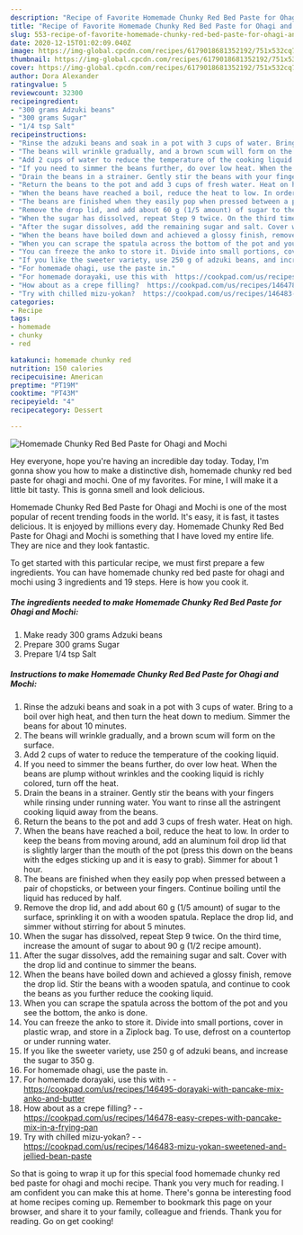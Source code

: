 ```yaml
---
description: "Recipe of Favorite Homemade Chunky Red Bed Paste for Ohagi and Mochi"
title: "Recipe of Favorite Homemade Chunky Red Bed Paste for Ohagi and Mochi"
slug: 553-recipe-of-favorite-homemade-chunky-red-bed-paste-for-ohagi-and-mochi
date: 2020-12-15T01:02:09.040Z
image: https://img-global.cpcdn.com/recipes/6179018681352192/751x532cq70/homemade-chunky-red-bed-paste-for-ohagi-and-mochi-recipe-main-photo.jpg
thumbnail: https://img-global.cpcdn.com/recipes/6179018681352192/751x532cq70/homemade-chunky-red-bed-paste-for-ohagi-and-mochi-recipe-main-photo.jpg
cover: https://img-global.cpcdn.com/recipes/6179018681352192/751x532cq70/homemade-chunky-red-bed-paste-for-ohagi-and-mochi-recipe-main-photo.jpg
author: Dora Alexander
ratingvalue: 5
reviewcount: 32300
recipeingredient:
- "300 grams Adzuki beans"
- "300 grams Sugar"
- "1/4 tsp Salt"
recipeinstructions:
- "Rinse the adzuki beans and soak in a pot with 3 cups of water. Bring to a boil over high heat, and then turn the heat down to medium. Simmer the beans for about 10 minutes."
- "The beans will wrinkle gradually, and a brown scum will form on the surface."
- "Add 2 cups of water to reduce the temperature of the cooking liquid."
- "If you need to simmer the beans further, do over low heat. When the beans are plump without wrinkles and the cooking liquid is richly colored, turn off the heat."
- "Drain the beans in a strainer. Gently stir the beans with your fingers while rinsing under running water. You want to rinse all the astringent cooking liquid away from the beans."
- "Return the beans to the pot and add 3 cups of fresh water. Heat on high."
- "When the beans have reached a boil, reduce the heat to low. In order to keep the beans from moving around, add an aluminum foil drop lid that is slightly larger than the mouth of the pot (press this down on the beans with the edges sticking up and it is easy to grab). Simmer for about 1 hour."
- "The beans are finished when they easily pop when pressed between a pair of chopsticks, or between your fingers. Continue boiling until the liquid has reduced by half."
- "Remove the drop lid, and add about 60 g (1/5 amount) of sugar to the surface, sprinkling it on with a wooden spatula. Replace the drop lid, and simmer without stirring for about 5 minutes."
- "When the sugar has dissolved, repeat Step 9 twice. On the third time, increase the amount of sugar to about 90 g (1/2 recipe amount)."
- "After the sugar dissolves, add the remaining sugar and salt. Cover with the drop lid and continue to simmer the beans."
- "When the beans have boiled down and achieved a glossy finish, remove the drop lid. Stir the beans with a wooden spatula, and continue to cook the beans as you further reduce the cooking liquid."
- "When you can scrape the spatula across the bottom of the pot and you see the bottom, the anko is done."
- "You can freeze the anko to store it. Divide into small portions, cover in plastic wrap, and store in a Ziplock bag. To use, defrost on a countertop or under running water."
- "If you like the sweeter variety, use 250 g of adzuki beans, and increase the sugar to 350 g."
- "For homemade ohagi, use the paste in."
- "For homemade dorayaki, use this with  https://cookpad.com/us/recipes/146495-dorayaki-with-pancake-mix-anko-and-butter"
- "How about as a crepe filling?  https://cookpad.com/us/recipes/146478-easy-crepes-with-pancake-mix-in-a-frying-pan"
- "Try with chilled mizu-yokan?  https://cookpad.com/us/recipes/146483-mizu-yokan-sweetened-and-jellied-bean-paste"
categories:
- Recipe
tags:
- homemade
- chunky
- red

katakunci: homemade chunky red 
nutrition: 150 calories
recipecuisine: American
preptime: "PT19M"
cooktime: "PT43M"
recipeyield: "4"
recipecategory: Dessert

---
```



![Homemade Chunky Red Bed Paste for Ohagi and Mochi](https://img-global.cpcdn.com/recipes/6179018681352192/751x532cq70/homemade-chunky-red-bed-paste-for-ohagi-and-mochi-recipe-main-photo.jpg)

Hey everyone, hope you're having an incredible day today. Today, I'm gonna show you how to make a distinctive dish, homemade chunky red bed paste for ohagi and mochi. One of my favorites. For mine, I will make it a little bit tasty. This is gonna smell and look delicious.



Homemade Chunky Red Bed Paste for Ohagi and Mochi is one of the most popular of recent trending foods in the world. It's easy, it is fast, it tastes delicious. It is enjoyed by millions every day. Homemade Chunky Red Bed Paste for Ohagi and Mochi is something that I have loved my entire life. They are nice and they look fantastic.


To get started with this particular recipe, we must first prepare a few ingredients. You can have homemade chunky red bed paste for ohagi and mochi using 3 ingredients and 19 steps. Here is how you cook it.

<!--inarticleads1-->

##### The ingredients needed to make Homemade Chunky Red Bed Paste for Ohagi and Mochi:

1. Make ready 300 grams Adzuki beans
1. Prepare 300 grams Sugar
1. Prepare 1/4 tsp Salt




<!--inarticleads2-->

##### Instructions to make Homemade Chunky Red Bed Paste for Ohagi and Mochi:

1. Rinse the adzuki beans and soak in a pot with 3 cups of water. Bring to a boil over high heat, and then turn the heat down to medium. Simmer the beans for about 10 minutes.
1. The beans will wrinkle gradually, and a brown scum will form on the surface.
1. Add 2 cups of water to reduce the temperature of the cooking liquid.
1. If you need to simmer the beans further, do over low heat. When the beans are plump without wrinkles and the cooking liquid is richly colored, turn off the heat.
1. Drain the beans in a strainer. Gently stir the beans with your fingers while rinsing under running water. You want to rinse all the astringent cooking liquid away from the beans.
1. Return the beans to the pot and add 3 cups of fresh water. Heat on high.
1. When the beans have reached a boil, reduce the heat to low. In order to keep the beans from moving around, add an aluminum foil drop lid that is slightly larger than the mouth of the pot (press this down on the beans with the edges sticking up and it is easy to grab). Simmer for about 1 hour.
1. The beans are finished when they easily pop when pressed between a pair of chopsticks, or between your fingers. Continue boiling until the liquid has reduced by half.
1. Remove the drop lid, and add about 60 g (1/5 amount) of sugar to the surface, sprinkling it on with a wooden spatula. Replace the drop lid, and simmer without stirring for about 5 minutes.
1. When the sugar has dissolved, repeat Step 9 twice. On the third time, increase the amount of sugar to about 90 g (1/2 recipe amount).
1. After the sugar dissolves, add the remaining sugar and salt. Cover with the drop lid and continue to simmer the beans.
1. When the beans have boiled down and achieved a glossy finish, remove the drop lid. Stir the beans with a wooden spatula, and continue to cook the beans as you further reduce the cooking liquid.
1. When you can scrape the spatula across the bottom of the pot and you see the bottom, the anko is done.
1. You can freeze the anko to store it. Divide into small portions, cover in plastic wrap, and store in a Ziplock bag. To use, defrost on a countertop or under running water.
1. If you like the sweeter variety, use 250 g of adzuki beans, and increase the sugar to 350 g.
1. For homemade ohagi, use the paste in.
1. For homemade dorayaki, use this with -  - https://cookpad.com/us/recipes/146495-dorayaki-with-pancake-mix-anko-and-butter
1. How about as a crepe filling? -  - https://cookpad.com/us/recipes/146478-easy-crepes-with-pancake-mix-in-a-frying-pan
1. Try with chilled mizu-yokan? -  - https://cookpad.com/us/recipes/146483-mizu-yokan-sweetened-and-jellied-bean-paste




So that is going to wrap it up for this special food homemade chunky red bed paste for ohagi and mochi recipe. Thank you very much for reading. I am confident you can make this at home. There's gonna be interesting food at home recipes coming up. Remember to bookmark this page on your browser, and share it to your family, colleague and friends. Thank you for reading. Go on get cooking!
